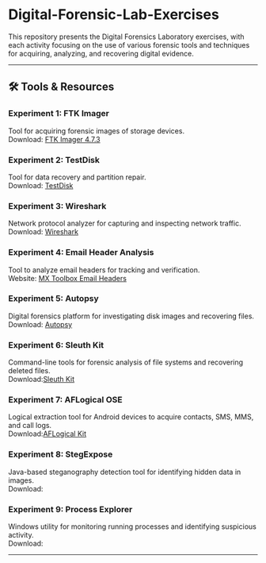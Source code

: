 # Digital-Forensic-Lab-Exercises

This repository presents the Digital Forensics Laboratory exercises, with each activity focusing on the use of various forensic tools and techniques for acquiring, analyzing, and recovering digital evidence.

---

## 🛠️ Tools & Resources

### Experiment 1: FTK Imager
Tool for acquiring forensic images of storage devices.  
Download: [FTK Imager 4.7.3](https://www.exterro.com/ftk-product-downloads/ftk-imager-4-7-3-81)

### Experiment 2: TestDisk
Tool for data recovery and partition repair.  
Download: [TestDisk](https://www.cgsecurity.org/wiki/Download_TestDisk)

### Experiment 3: Wireshark
Network protocol analyzer for capturing and inspecting network traffic.  
Download: [Wireshark](https://www.wireshark.org/download.html)

### Experiment 4: Email Header Analysis
Tool to analyze email headers for tracking and verification.  
Website: [MX Toolbox Email Headers](https://mxtoolbox.com/EmailHeaders.aspx)

### Experiment 5: Autopsy
Digital forensics platform for investigating disk images and recovering files.  
Download: [Autopsy](https://www.autopsy.com/download/)

### Experiment 6: Sleuth Kit
Command-line tools for forensic analysis of file systems and recovering deleted files.  
Download:[Sleuth Kit](https://sleuthkit.org/sleuthkit/download.php)

### Experiment 7: AFLogical OSE
Logical extraction tool for Android devices to acquire contacts, SMS, MMS, and call logs.  
Download:[AFLogical Kit](https://github.com/nowsecure/android-forensics)

### Experiment 8: StegExpose
Java-based steganography detection tool for identifying hidden data in images.  
Download:

### Experiment 9: Process Explorer
Windows utility for monitoring running processes and identifying suspicious activity.  
Download: 

---
